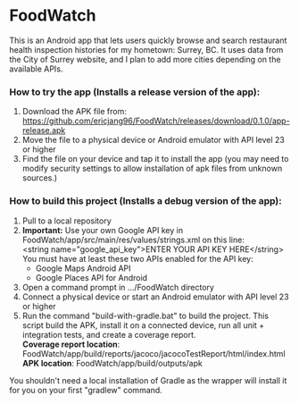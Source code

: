 # FoodWatch
This is an Android app that lets users quickly browse and search restaurant health inspection histories for my hometown: Surrey, BC. It uses data from the City of Surrey website, and I plan to add more cities depending on the available APIs.

### How to try the app (Installs a release version of the app):
1. Download the APK file from: https://github.com/ericjang96/FoodWatch/releases/download/0.1.0/app-release.apk
2. Move the file to a physical device or Android emulator with API level 23 or higher
3. Find the file on your device and tap it to install the app (you may need to modify security settings to allow installation of apk files from unknown sources.)

### How to build this project (Installs a debug version of the app):
1. Pull to a local repository
2. **Important:** Use your own Google API key in FoodWatch/app/src/main/res/values/strings.xml on this line:  
\<string name="google_api_key">ENTER YOUR API KEY HERE\</string>  
You must have at least these two APIs enabled for the API key:
    * Google Maps Android API
    * Google Places API for Android
3. Open a command prompt in .../FoodWatch directory
4. Connect a physical device or start an Android emulator with API level 23 or higher
5. Run the command "build-with-gradle.bat" to build the project. This script build the APK, install it on a connected device, run all unit + integration tests, and create a coverage report.  
**Coverage report location**: FoodWatch/app/build/reports/jacoco/jacocoTestReport/html/index.html  
**APK location**: FoodWatch/app/build/outputs/apk

You shouldn't need a local installation of Gradle as the wrapper will install it for you on your first "gradlew" command.
